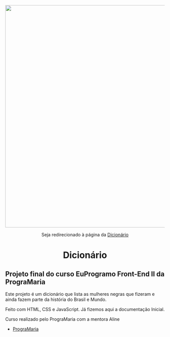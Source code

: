  <p align="center">
    <img width="700" src="https://user-images.githubusercontent.com/102911341/206719895-8ebcea31-b5d5-40e6-ba12-16069aebe885.png">
</p>

<p align="center">Seja redirecionado à página da 
<a href="https://suellendiass.github.io/front-end-dicinario/">Dicionário</a></p>


 
 
 <p> <h1 align="center">Dicionário</h1></p>
     

 
 

 
 ## Projeto final do curso EuProgramo Front-End II da PrograMaria

  Este projeto é um dicionário que lista as mulheres negras que fizeram e ainda fazem parte
da história do Brasil e Mundo.

 Feito com HTML, CSS e JavaScript. Já fizemos aqui a
documentação Inicial.

Curso realizado pelo PrograMaria com a mentora Aline

- [PrograMaria](https://www.programaria.org/)
